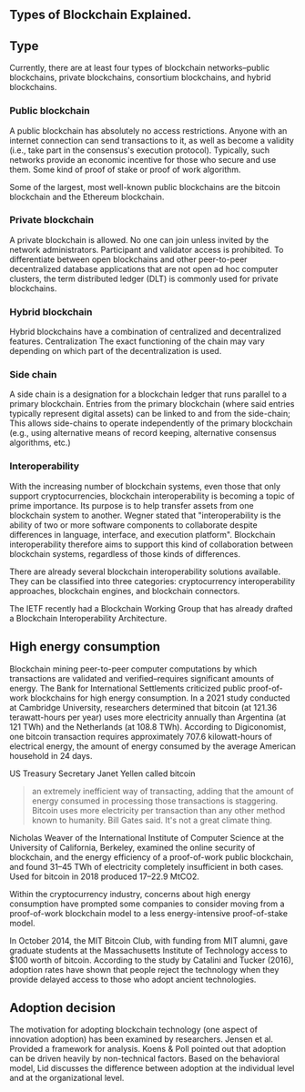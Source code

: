 ## Types of Blockchain Explained.

## Type
Currently, there are at least four types of blockchain networks–public blockchains, private blockchains, consortium blockchains, and hybrid blockchains. 

### Public blockchain

A public blockchain has absolutely no access restrictions. Anyone with an internet connection can send transactions to it, as well as become a validity (i.e., take part in the consensus's execution protocol). Typically, such networks provide an economic incentive for those who secure and use them. Some kind of proof of stake or proof of work algorithm.

Some of the largest, most well-known public blockchains are the bitcoin blockchain and the Ethereum blockchain.

### Private blockchain

A private blockchain is allowed. No one can join unless invited by the network administrators. Participant and validator access is prohibited. To differentiate between open blockchains and other peer-to-peer decentralized database applications that are not open ad hoc computer clusters, the term distributed ledger (DLT) is commonly used for private blockchains.

### Hybrid blockchain

Hybrid blockchains have a combination of centralized and decentralized features. Centralization The exact functioning of the chain may vary depending on which part of the decentralization is used.

### Side chain

A side chain is a designation for a blockchain ledger that runs parallel to a primary blockchain. Entries from the primary blockchain (where said entries typically represent digital assets) can be linked to and from the side-chain; This allows side-chains to operate independently of the primary blockchain (e.g., using alternative means of record keeping, alternative consensus algorithms, etc.)

### Interoperability

With the increasing number of blockchain systems, even those that only support cryptocurrencies, blockchain interoperability is becoming a topic of prime importance. Its purpose is to help transfer assets from one blockchain system to another. Wegner stated that "interoperability is the ability of two or more software components to collaborate despite differences in language, interface, and execution platform". Blockchain interoperability therefore aims to support this kind of collaboration between blockchain systems, regardless of those kinds of differences.

There are already several blockchain interoperability solutions available. They can be classified into three categories: cryptocurrency interoperability approaches, blockchain engines, and blockchain connectors.

The IETF recently had a Blockchain Working Group that has already drafted a Blockchain Interoperability Architecture.

## High energy consumption

Blockchain mining peer-to-peer computer computations by which transactions are validated and verified–requires significant amounts of energy. The Bank for International Settlements criticized public proof-of-work blockchains for high energy consumption. In a 2021 study conducted at Cambridge University, researchers determined that bitcoin (at 121.36 terawatt-hours per year) uses more electricity annually than Argentina (at 121 TWh) and the Netherlands (at 108.8 TWh). According to Digiconomist, one bitcoin transaction requires approximately 707.6 kilowatt-hours of electrical energy, the amount of energy consumed by the average American household in 24 days.

US Treasury Secretary Janet Yellen called bitcoin 
> an extremely inefficient way of transacting, adding that the amount of energy consumed in processing those transactions is staggering. Bitcoin uses more electricity per transaction than any other method known to humanity.
Bill Gates said. 
> It's not a great climate thing.

Nicholas Weaver of the International Institute of Computer Science at the University of California, Berkeley, examined the online security of blockchain, and the energy efficiency of a proof-of-work public blockchain, and found 31–45 TWh of electricity completely insufficient in both cases. Used for bitcoin in 2018 produced 17–22.9 MtCO2.

Within the cryptocurrency industry, concerns about high energy consumption have prompted some companies to consider moving from a proof-of-work blockchain model to a less energy-intensive proof-of-stake model.

In October 2014, the MIT Bitcoin Club, with funding from MIT alumni, gave graduate students at the Massachusetts Institute of Technology access to $100 worth of bitcoin. According to the study by Catalini and Tucker (2016), adoption rates have shown that people reject the technology when they provide delayed access to those who adopt ancient technologies.

## Adoption decision

The motivation for adopting blockchain technology (one aspect of innovation adoption) has been examined by researchers. Jensen et al. Provided a framework for analysis. Koens & Poll pointed out that adoption can be driven heavily by non-technical factors. Based on the behavioral model, Lid discusses the difference between adoption at the individual level and at the organizational level.
